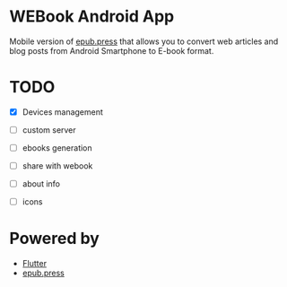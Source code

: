 # WEBook Android App

Mobile version of [epub.press](https://epub.press/) that allows you to convert web articles and blog posts from Android Smartphone to E-book format.

# TODO

* [x] Devices management
* [ ] custom server
* [ ] ebooks generation
* [ ] share with webook
* [ ] about info
* [ ] icons


# Powered by

* [Flutter](https://flutter.dev/)
* [epub.press](https://epub.press/)